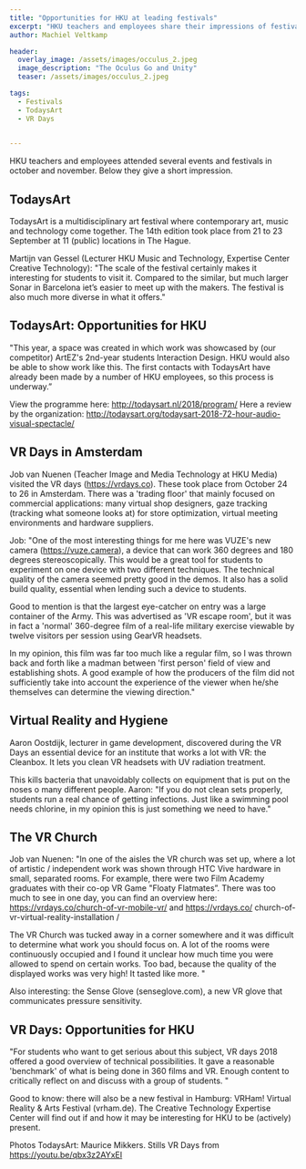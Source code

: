 ```yaml
---
title: "Opportunities for HKU at leading festivals"
excerpt: "HKU teachers and employees share their impressions of festivals and expos"
author: Machiel Veltkamp

header:
  overlay_image: /assets/images/occulus_2.jpeg
  image_description: "The Oculus Go and Unity"
  teaser: /assets/images/occulus_2.jpeg

tags: 
  - Festivals
  - TodaysArt
  - VR Days
  

---
```


HKU teachers and employees attended several events and festivals in october and november. Below they give a short impression.

## TodaysArt

TodaysArt is a multidisciplinary art festival where contemporary art, music and technology come together. The 14th edition took place from 21 to 23 September at 11 (public) locations in The Hague.

Martijn van Gessel (Lecturer HKU Music and Technology, Expertise Center Creative Technology): "The scale of the festival certainly makes it interesting for students to visit it. Compared to the similar, but much larger Sonar in Barcelona iet’s easier to meet up with the makers. The festival is also much more diverse in what it offers."

## TodaysArt: Opportunities for HKU

"This year, a space was created in which work was showcased by (our competitor) ArtEZ's 2nd-year students Interaction Design. HKU would also be able to show work like this. The first contacts with TodaysArt have already been made by a number of HKU employees, so this process is underway.”

View the programme here: http://todaysart.nl/2018/program/
Here a review by the organization: http://todaysart.org/todaysart-2018-72-hour-audio-visual-spectacle/

## VR Days in Amsterdam

Job van Nuenen (Teacher Image and Media Technology at HKU Media) visited the VR days (https://vrdays.co). These took place from October 24 to 26 in Amsterdam. There was a 'trading floor' that mainly focused on commercial applications: many virtual shop designers, gaze tracking (tracking what someone looks at) for store optimization, virtual meeting environments and hardware suppliers.

Job: "One of the most interesting things for me here was VUZE's new camera (https://vuze.camera), a device that can work 360 degrees and 180 degrees stereoscopically. This would be a great tool for students to experiment on one device with two different techniques. The technical quality of the camera seemed pretty good in the demos. It also has a solid build quality, essential when lending such a device to students.

Good to mention is that the largest eye-catcher on entry was a large container of the Army. This was advertised as 'VR escape room', but it was in fact a 'normal' 360-degree film of a real-life military exercise viewable by twelve visitors per session using GearVR headsets.

In my opinion, this film was far too much like a regular film, so I was thrown back and forth like a madman between 'first person' field of view and establishing shots. A good example of how the producers of the film did not sufficiently take into account the experience of the viewer when he/she themselves can determine the viewing direction."


## Virtual Reality and Hygiene

Aaron Oostdijk, lecturer in game development, discovered during the VR Days an essential device for an institute that works a lot with VR: the Cleanbox. It lets you clean VR headsets with UV radiation treatment.

This kills bacteria that unavoidably collects on equipment that is put on the noses o many different people. Aaron: "If you do not clean sets properly, students run a real chance of getting infections. Just like a swimming pool needs chlorine, in my opinion this is just something we need to have."

## The VR Church

Job van Nuenen: "In one of the aisles the VR church was set up, where a lot of artistic / independent work was shown through HTC Vive hardware in small, separated rooms. For example, there were two Film Academy graduates with their co-op VR Game "Floaty Flatmates”. There was too much to see in one day, you can find an overview here: https://vrdays.co/church-of-vr-mobile-vr/ and https://vrdays.co/ church-of-vr-virtual-reality-installation /

The VR Church was tucked away in a corner somewhere and it was difficult to determine what work you should focus on. A lot of the rooms were  continuously occupied and I found it unclear how much time you were allowed to spend on certain works. Too bad, because the quality of the displayed works was very high! It tasted like more. "

Also interesting: the Sense Glove (senseglove.com), a new VR glove that communicates pressure sensitivity.

## VR Days: Opportunities for HKU

"For students who want to get serious about this subject, VR days 2018 offered a good overview of technical possibilities. It gave a reasonable 'benchmark' of what is being done in 360 films and VR. Enough content to critically reflect on and discuss with a group of students. "

Good to know: there will also be a new festival in Hamburg: VRHam! Virtual Reality & Arts Festival (vrham.de). The Creative Technology Expertise Center will find out if and how it may be interesting for HKU to be (actively) present.

Photos TodaysArt: Maurice Mikkers. Stills VR Days from https://youtu.be/qbx3z2AYxEI
